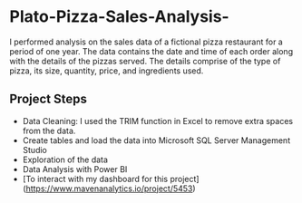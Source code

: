 # Plato-Pizza-Sales-Analysis-
I performed analysis on the sales data of a fictional pizza restaurant for a period of one year. The data contains the date and time of each order along with the details of the pizzas served. The details comprise of the type of pizza, its size, quantity, price, and ingredients used.
## Project Steps
- Data Cleaning: I used the TRIM function in Excel to remove extra spaces from the data.
- Create tables and load the data into Microsoft SQL Server Management Studio
- Exploration of the data
- Data Analysis with Power BI
- [To interact with my dashboard for this project] (https://www.mavenanalytics.io/project/5453)

